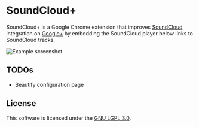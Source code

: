SoundCloud+
===========

SoundCloud+ is a Google Chrome extension that improves
[SoundCloud](http://soundcloud.com/) integration on
[Google+](https://plus.google.com/) by embedding the SoundCloud player below links
to SoundCloud tracks.

![Example screenshot](https://github.com/svenjacobs/SoundCloudPlus/raw/master/resources/screenshot.png "SoundCloud+ in action")

TODOs
-----

* Beautify configuration page

License
-------

This software is licensed under the
[GNU LGPL 3.0](http://www.gnu.org/licenses/lgpl.html).

